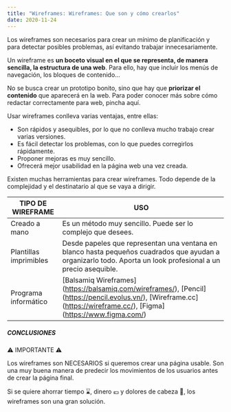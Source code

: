 ```yaml
---
title: "Wireframes: Wireframes: Que son y cómo crearlos"
date: 2020-11-24
---
```


Los wireframes son necesarios para crear un mínimo de planificación y para detectar posibles problemas, así evitando trabajar innecesariamente.

Un wireframe es **un boceto visual en el que se representa, de manera sencilla, la estructura de una web**. Para ello, hay que incluir los menús de navegación, los bloques de contenido…

No se busca crear un prototipo bonito, sino que hay que **priorizar el contenido** que aparecerá en la web. Para poder conocer más sobre cómo redactar correctamente para web, pincha aquí. 

Usar wireframes conlleva varias ventajas, entre ellas:

* Son rápidos y asequibles, por lo que no conlleva mucho trabajo crear varias versiones. 
* Es fácil detectar los problemas, con lo que puedes corregirlos rápidamente.
* Proponer mejoras es muy sencillo.
* Ofrecerá mejor usabilidad en la página web una vez creada. 

Existen muchas herramientas para crear wireframes. Todo depende de la complejidad y el destinatario al que se vaya a dirigir.

TIPO DE WIREFRAME | USO
----------------------------------- | ---------------------
Creado a mano | Es un método muy sencillo. Puede ser lo complejo que desees.
Plantillas imprimibles | Desde papeles que representan una ventana en blanco hasta pequeños cuadrados que ayudan a organizarlo todo. Aporta un look profesional a un precio asequible. 
Programa informático | [Balsamiq Wireframes] (https://balsamiq.com/wireframes/), [Pencil] (https://pencil.evolus.vn/), [Wireframe.cc] (https://wireframe.cc/), [Figma] (https://www.figma.com/) 

##### CONCLUSIONES

:warning: IMPORTANTE :warning:

Los wireframes son NECESARIOS si queremos crear una página usable. Son una muy buena manera de predecir los movimientos de los usuarios antes de crear la página final. 

Si se quiere ahorrar tiempo :hourglass:, dinero :euro: y dolores de cabeza :massage:, los wireframes son una gran solución. 
